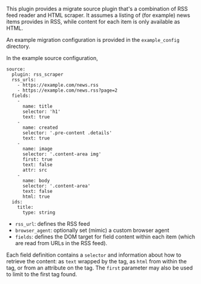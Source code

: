 This plugin provides a migrate source plugin that's a combination of RSS feed reader and HTML scraper. It assumes a listing of (for example) news items provides in RSS, while content for each item is only available as HTML.

An example migration configuration is provided in the `example_config` directory. 

In the example source configuration,

```
source:
  plugin: rss_scraper
  rss_urls: 
    - https://example.com/news.rss
    - https://example.com/news.rss?page=2
  fields:
    -
      name: title
      selector: 'h1'
      text: true
    -
      name: created
      selector: '.pre-content .details'
      text: true
    -
      name: image
      selector: '.content-area img'
      first: true
      text: false
      attr: src
    -
      name: body
      selector: '.content-area'
      text: false
      html: true
  ids:
    title:
      type: string
```

- `rss_url`: defines the RSS feed
- `browser_agent`: optionally set (mimic) a custom browser agent
- `fields`: defines the DOM target for field content within each item (which are read from URLs in the RSS feed).

Each field definition contains a `selector` and information about how to retrieve the content: as `text` wrapped by the tag, as `html` from within the tag, or from an attribute on the tag. The `first` parameter may also be used to limit to the first tag found.